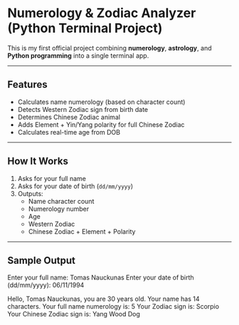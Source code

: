 # Numerology & Zodiac Analyzer (Python Terminal Project)

This is my first official project combining **numerology**, **astrology**, and **Python programming** into a single terminal app.

---

## Features

- Calculates name numerology (based on character count)
- Detects Western Zodiac sign from birth date
- Determines Chinese Zodiac animal
- Adds Element + Yin/Yang polarity for full Chinese Zodiac
- Calculates real-time age from DOB

---

## How It Works

1. Asks for your full name  
2. Asks for your date of birth (`dd/mm/yyyy`)
3. Outputs:
   - Name character count
   - Numerology number
   - Age
   - Western Zodiac
   - Chinese Zodiac + Element + Polarity

---

## Sample Output
Enter your full name: Tomas Nauckunas
Enter your date of birth (dd/mm/yyyy): 06/11/1994

Hello, Tomas Nauckunas, you are 30 years old.
Your name has 14 characters.
Your full name numerology is: 5
Your Zodiac sign is: Scorpio
Your Chinese Zodiac sign is: Yang Wood Dog
